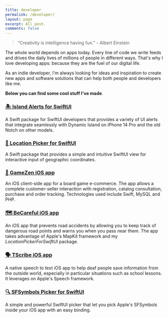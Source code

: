 ```yaml
---
title: developer
permalink: /developer/
layout: page
excerpt: All post.
comments: false
---
```


> “Creativity is intelligence having fun.” - Albert Einstein

The whole world depends on apps today. Every line of code we write feeds and drives the daily lives of millions of people in different ways. That's why I love developing apps: because they are the fuel of our digital life.

As an indie developer, I'm always looking for ideas and inspiration to create new apps and software solutions that can help both people and developers like me.

**Below you can find some cool stuff I've made**.

### [🏝️ Island Alerts for SwiftUI](https://github.com/alessiorubicini/IslandAlertsForSwiftUI)
A Swift package for SwiftUI developers that provides a variety of UI alerts that integrate seamlessly with Dynamic Island on iPhone 14 Pro and the old Notch on other models.

<!--<img src="/assets/img/projects/IslandAlertsNoBg.png" alt="app-screen" width="300"/>-->

### [📍 Location Picker for SwiftUI](https://github.com/alessiorubicini/LocationPickerForSwiftUI)
A Swift package that provides a simple and intuitive SwiftUI view for interactive input of geographic coordinates.

### [📱 GameZen iOS app](https://github.com/alessiorubicini/GameZen-iOS)
An iOS client-side app for a board game e-commerce. The app allows a complete customer-seller interaction with registration, catalog consultation, purchase and order tracking. Technologies used include Swift, MySQL and PHP.

### [🗺️ BeCareful iOS app](https://github.com/alessiorubicini/BeCareful-iOS)
An iOS app that prevents road accidents by allowing you to keep track of dangerous road points and warns you when you pass near them. The app takes advantage of Apple's MapKit framework and my *LocationPickerForSwiftUI* package.

### [🗣️ TScribe iOS app](https://github.com/alessiorubicini/TScribe-iOS)
A native speech to text iOS app to help deaf people save information from the outside world, especially in particular situations such as school lessons. It leverages on Apple's Speech framework.

### [🔍 SFSymbols Picker for SwiftUI](https://github.com/alessiorubicini/SFSymbolsPickerForSwiftUI)
A simple and powerful SwiftUI picker that let you pick Apple's SFSymbols inside your iOS app with an easy binding.

